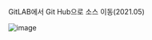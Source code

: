 

GitLAB에서 Git Hub으로 소스 이동(2021.05)



![image](https://user-images.githubusercontent.com/79440419/131971781-42bcd6f4-53fd-4cc2-a4c1-a5aeafcce696.png)




